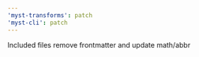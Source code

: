 ```yaml
---
'myst-transforms': patch
'myst-cli': patch
---
```


Included files remove frontmatter and update math/abbr
